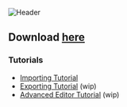![Header](https://user-images.githubusercontent.com/45431685/200118287-3d0485f1-e960-40f1-9ad1-35f4189f6b5f.png)

## Download [here](https://github.com/ArgoreOfficial/SPETS/releases/latest/)

### Tutorials
- [Importing Tutorial](https://github.com/ArgoreOfficial/SPETS/wiki/Importing-Tutorial)
- [Exporting Tutorial](https://github.com/ArgoreOfficial/SPETS/wiki/Exporting-Tutorial) (wip)
- [Advanced Editor Tutorial](https://github.com/ArgoreOfficial/SPETS/wiki/Advanced-Tutorial) (wip)
